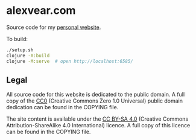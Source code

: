 # alexvear.com

Source code for my [personal website](https://www.alexvear.com).

To build:

```sh
./setup.sh
clojure -X:build
clojure -M:serve  # open http://localhost:6585/
```


## Legal

All source code for this website is dedicated to the public domain. A full copy
of the [CC0][] (Creative Commons Zero 1.0 Universal) public domain dedication
can be found in the COPYING file.

The site content is available under the [CC BY-SA 4.0][] (Creative Commons
Attribution-ShareAlike 4.0 International) licence.  A full copy of this licence
can be found in the COPYING file.

[CC0]: https://creativecommons.org/publicdomain/zero/1.0/
[CC BY-SA 4.0]: https://creativecommons.org/licenses/by-sa/4.0/
